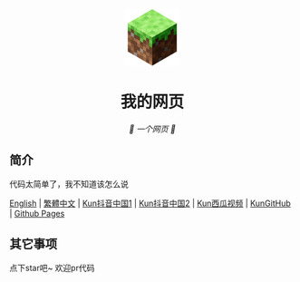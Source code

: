 <p align="center">
  <a href="https://fgfobdpqjs.github.io/index.html"><img src="https://github.com/fgfobdpqjs/fgfobdpqjs.github.io/blob/main/b62ca8ec10d07e6bf5ac8dae0c8c1d2e6a1e3356.png?raw=true" width="100" height="100" alt="eee"></a>
</p>
<div align="center">

# 我的网页

_🦌 一个网页 🥛_

</div>


## 简介

代码太简单了，我不知道该怎么说

[English](README_EN.md)
|
[繁體中文](README_zh_Hant.md)
|
[Kun抖音中国1](https://www.douyin.com/user/MS4wLjABAAAACKPckCBA9Xnxy2YCRQY2m0xDegN-kmkzht0ohyyk5ts)
|
[Kun抖音中国2](https://www.douyin.com/user/MS4wLjABAAAAryQaEzPsiKTuTzYs6UDjQ5yNkltUdJU5fSEr_MJtlMm8hP4fCdBoBO4zAbyHMx3p)
|
[Kun西瓜视频](https://www.ixigua.com/home/1456218970008591/?list_entrance=search)
|
[KunGitHub](https://github.com/fgfobdpqjs)
|
[Github Pages](https://fgfobdpqjs.github.io/index.html)

## 其它事项

点下star吧~ 欢迎pr代码
